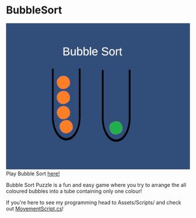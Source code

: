 # BubbleSort
[<img src="Bubble Sort Icon.png">](https://kungaroh.itch.io/bubble-sort-puzzle)
Play Bubble Sort [here!](https://kungaroh.itch.io/bubble-sort-puzzle)

Bubble Sort Puzzle is a fun and easy game where you try to arrange the all coloured bubbles into a tube containing only one colour!


If you're here to see my programming head to Assets/Scripts/ and check out [MovementScript.cs](/Assets/Scripts/MovementScript.cs)!
